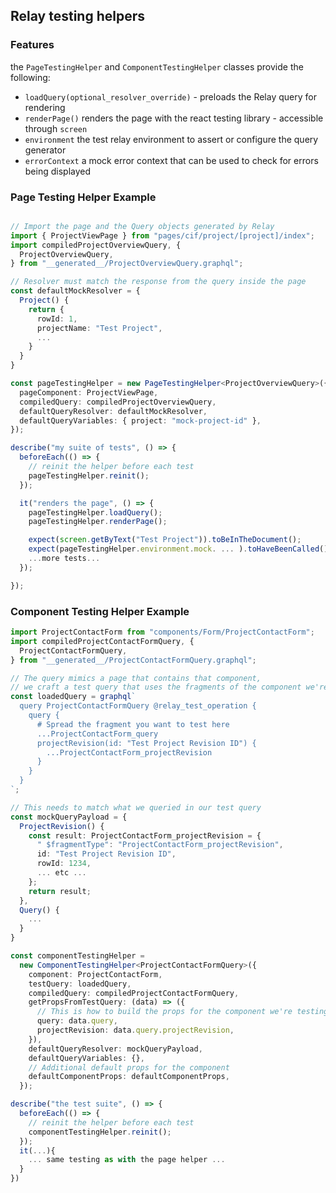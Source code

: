 ## Relay testing helpers

### Features

the `PageTestingHelper` and `ComponentTestingHelper` classes provide the following:

- `loadQuery(optional_resolver_override)` - preloads the Relay query for rendering
- `renderPage()` renders the page with the react testing library - accessible through `screen`
- `environment` the test relay environment to assert or configure the query generator
- `errorContext` a mock error context that can be used to check for errors being displayed

### Page Testing Helper Example

```typescript

// Import the page and the Query objects generated by Relay
import { ProjectViewPage } from "pages/cif/project/[project]/index";
import compiledProjectOverviewQuery, {
  ProjectOverviewQuery,
} from "__generated__/ProjectOverviewQuery.graphql";

// Resolver must match the response from the query inside the page
const defaultMockResolver = {
  Project() {
    return {
      rowId: 1,
      projectName: "Test Project",
      ...
    }
  }
}

const pageTestingHelper = new PageTestingHelper<ProjectOverviewQuery>({
  pageComponent: ProjectViewPage,
  compiledQuery: compiledProjectOverviewQuery,
  defaultQueryResolver: defaultMockResolver,
  defaultQueryVariables: { project: "mock-project-id" },
});

describe("my suite of tests", () => {
  beforeEach(() => {
    // reinit the helper before each test
    pageTestingHelper.reinit();
  });

  it("renders the page", () => {
    pageTestingHelper.loadQuery();
    pageTestingHelper.renderPage();

    expect(screen.getByText("Test Project")).toBeInTheDocument();
    expect(pageTestingHelper.environment.mock. ... ).toHaveBeenCalled();
    ...more tests...
  });

});

```

### Component Testing Helper Example

```typescript
import ProjectContactForm from "components/Form/ProjectContactForm";
import compiledProjectContactFormQuery, {
  ProjectContactFormQuery,
} from "__generated__/ProjectContactFormQuery.graphql";

// The query mimics a page that contains that component,
// we craft a test query that uses the fragments of the component we're testing.
const loadedQuery = graphql`
  query ProjectContactFormQuery @relay_test_operation {
    query {
      # Spread the fragment you want to test here
      ...ProjectContactForm_query
      projectRevision(id: "Test Project Revision ID") {
        ...ProjectContactForm_projectRevision
      }
    }
  }
`;

// This needs to match what we queried in our test query
const mockQueryPayload = {
  ProjectRevision() {
    const result: ProjectContactForm_projectRevision = {
      " $fragmentType": "ProjectContactForm_projectRevision",
      id: "Test Project Revision ID",
      rowId: 1234,
      ... etc ...
    };
    return result;
  },
  Query() {
    ...
  }
}

const componentTestingHelper =
  new ComponentTestingHelper<ProjectContactFormQuery>({
    component: ProjectContactForm,
    testQuery: loadedQuery,
    compiledQuery: compiledProjectContactFormQuery,
    getPropsFromTestQuery: (data) => ({
      // This is how to build the props for the component we're testing, based on our test query
      query: data.query,
      projectRevision: data.query.projectRevision,
    }),
    defaultQueryResolver: mockQueryPayload,
    defaultQueryVariables: {},
    // Additional default props for the component
    defaultComponentProps: defaultComponentProps,
  });

describe("the test suite", () => {
  beforeEach(() => {
    // reinit the helper before each test
    componentTestingHelper.reinit();
  });
  it(...){
    ... same testing as with the page helper ...
  }
})

```
